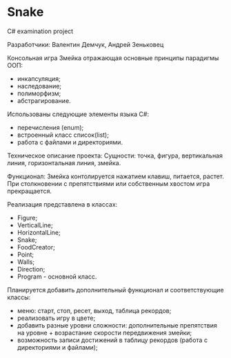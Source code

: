 # Snake
C# examination project

Разработчики: Валентин Демчук, Андрей Зеньковец

Консольная игра Змейка отражающая основные принципы парадигмы ООП:
 - инкапсуляция;
 - наследование;
 - полиморфизм;
 - абстрагирование.
 
Использованы следующие элементы языка С#:
 - перечисления (enum);
 - встроенный класс список(list);
 - работа с файлами и директориями.
 
Техническое описание проекта:
Сущности: точка, фигура, вертикальная линия, горизонтальная линия, змейка.

Функционал:
Змейка контолируется нажатием клавиш, питается, растет.
При столкновении с препятствиями или собственным хвостом игра прекращается.

Реализация представлена в классах:
- Figure;
- VerticalLine;
- HorizontalLine;
- Snake;
- FoodCreator;
- Point;
- Walls;
- Direction;
- Program - основной класс.

Планируется добавить дополнительный функционал и соответствующие классы:
 - меню: старт, стоп, ресет, выход, таблица рекордов;
 - реализовать игру в цвете;
 - добавить разные уровни сложности: дополнительные препятствия на уровне + возрастание скорости передвижения змейки;
 - возможность записи достижений в таблицу рекордов (работа с директориями и файлами);
